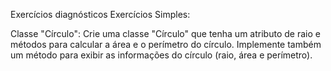 Exercícios diagnósticos
Exercícios Simples:

Classe "Círculo":
Crie uma classe "Círculo" que tenha um atributo de raio e métodos para calcular a área e o perímetro do círculo. Implemente também um método para exibir as informações do círculo (raio, área e perímetro).
